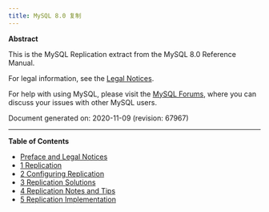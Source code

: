 ```yaml
---
title: MySQL 8.0 复制
---
```


**Abstract**

This is the MySQL Replication extract from the MySQL 8.0 Reference Manual.

For legal information, see the [Legal Notices](https://dev.mysql.com/doc/mysql-replication-excerpt/8.0/en/preface.html#legalnotice).

For help with using MySQL, please visit the [MySQL Forums](http://forums.mysql.com/), where you can discuss your issues with other MySQL users.

Document generated on: 2020-11-09 (revision: 67967)

------

**Table of Contents**

- [Preface and Legal Notices](https://dev.mysql.com/doc/mysql-replication-excerpt/8.0/en/preface.html)
- [1 Replication](https://dev.mysql.com/doc/mysql-replication-excerpt/8.0/en/replication.html)
- [2 Configuring Replication](https://dev.mysql.com/doc/mysql-replication-excerpt/8.0/en/replication-configuration.html)
- [3 Replication Solutions](https://dev.mysql.com/doc/mysql-replication-excerpt/8.0/en/replication-solutions.html)
- [4 Replication Notes and Tips](https://dev.mysql.com/doc/mysql-replication-excerpt/8.0/en/replication-notes.html)
- [5 Replication Implementation](https://dev.mysql.com/doc/mysql-replication-excerpt/8.0/en/replication-implementation.html)
